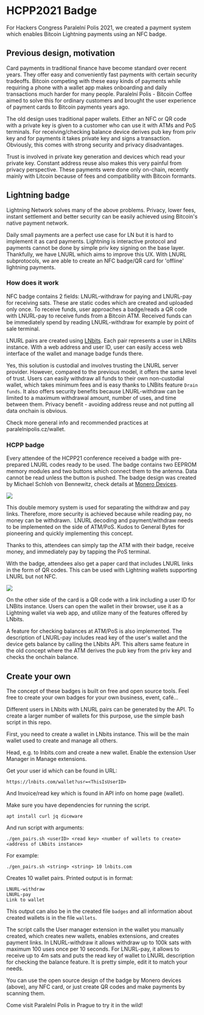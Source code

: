 # HCPP2021 Badge

For Hackers Congress Paralelní Polis 2021, we created a payment system which enables Bitcoin Lightning payments using an NFC badge. 

## Previous design, motivation

Card payments in traditional finance have become standard over recent years. They offer easy and conveniently fast payments with certain security tradeoffs. Bitcoin competing with these easy kinds of payments while requiring a phone with a wallet app makes onboarding and daily transactions much harder for many people. Paralelní Polis - Bitcoin Coffee aimed to solve this for ordinary customers and brought the user experience of payment cards to Bitcoin payments years ago. 

The old design uses traditional paper wallets. Either an NFC or QR code with a private key is given to a customer who can use it with ATMs and PoS terminals. For receiving/checking balance device derives pub key from priv key and for payments it takes private key and signs a transaction. Obviously, this comes with strong security and privacy disadvantages. 

Trust is involved in private key generation and devices which read your private key. Constant address reuse also makes this very painful from privacy perspective. These payments were done only on-chain, recently mainly with Litcoin because of fees and compatibility with Bitcoin formants. 

## Lightning badge

Lightning Network solves many of the above problems. Privacy, lower fees, instant settlement and better security can be easily achieved using Bitcoin's native payment network. 

Daily small payments are a perfect use case for LN but it is hard to implement it as card payments. Lightning is interactive protocol and payments cannot be done by simple priv key signing on the base layer. Thankfully, we have LNURL which aims to improve this UX. With LNURL subprotocols, we are able to create an NFC badge/QR card for 'offline' lightning payments. 

### How does it work

NFC badge  contains 2 fields: LNURL-withdraw for paying and LNURL-pay for receiving sats. These are static codes which are created and uploaded only once. To receive funds, user approaches a badge/reads a QR code with LNURL-pay to receive funds from a Bitcoin ATM. Received funds can be immediately spend by reading LNURL-withdraw for example by point of sale terminal. 

LNURL pairs are created using [LNbits](https://github.com/lnbits/lnbits). Each pair represents a user in LNBits instance. With a web address and user ID, user can easily access web interface of the wallet and manage badge funds there.

Yes, this solution is custodial and involves trusting the LNURL server provider. However, compared to the previous model, it offers the same level of trust. Users can easily withdraw all funds to their own non-custodial wallet, which takes minimum fees and is easy thanks to LNBits feature `Drain funds`.
It also offers security benefits because LNURL-withdraw can be limited to a maximum withdrawal amount, number of uses, and time between them. Privacy benefit - avoiding address reuse and not putting all data onchain is obvious.    

Check more general info and recommended practices at paralelnipolis.cz/wallet.

### HCPP badge

Every attendee of the HCPP21 conference received a badge with pre-prepared LNURL codes ready to be used. The badge contains two EEPROM memory modules and two buttons which connect them to the antenna. Data cannot be read unless the button is pushed. The badge design was created by Michael Schloh von Bennewitz, check details at [Monero Devices](https://scm.monerodevices.com/aparat/badge/hcpp20). 

![](/badge.jpeg)

This double memory system is used for separating the withdraw and pay links. Therefore, more security is achieved because while reading pay, no money can be withdrawn. 
LNURL decoding and payment/withdraw needs to be implemented on the side of ATM/PoS. Kudos to General Bytes for pioneering and quickly implementing this concept.

Thanks to this, attendees can simply tap the ATM with their badge, receive money, and immediately pay by tapping the PoS terminal. 

With the badge, attendees also get a paper card that includes LNURL links in the form of QR codes. This can be used with Lightning wallets supporting LNURL but not NFC. 

![](cards.jpeg)

On the other side of the card is a QR code with a link including a user ID for LNBits instance. Users can open the wallet in their browser, use it as a Lightning wallet via web app, and utilize many of the features offered by LNbits. 

A feature for checking balances at ATM/PoS is also implemented. The description of LNURL-pay includes read key of the user's wallet and the device gets balance by calling the LNbits API. This alters same feature in the old concept where the ATM derives the pub key from the priv key and checks the onchain balance.

## Create your own 

The concept of these badges is built on free and open source tools. Feel free to create your own badges for your own business, event, café...

Different users in LNbits with LNURL pairs can be generated by the API. To create a larger number of wallets for this purpose, use the simple bash script in this repo. 

First, you need to create a wallet in LNbits instance. This will be the main wallet used to create and manage all others. 

Head, e.g. to lnbits.com and create a new wallet. Enable the extension User Manager in Manage extensions. 

Get your user id which can be found in URL:

```
https://lnbits.com/wallet?usr=<ThisIsUserID>
```

And Invoice/read key which is found in API info on home page (wallet). 

Make sure you have dependencies for running the script.
```
apt install curl jq diceware
```

And run script with arguments:

```
./gen_pairs.sh <userID> <read key> <number of wallets to create> <address of LNbits instance>
```

For example:

```
./gen_pairs.sh <string> <string> 10 lnbits.com
```

Creates 10 wallet pairs. Printed output is in format:

```
LNURL-withdraw
LNURL-pay
Link to wallet
```

This output can also be in the created file `badges` and all information about created wallets is in the file `wallets`. 

The script calls the User manager extension in the wallet you manually created, which creates new wallets, enables extensions, and creates payment links. In LNURL-withdraw it allows withdraw up to 100k sats with maximum 100 uses once per 10 seconds. For LNURL-pay, it allows to receive up to 4m sats and puts the read key of wallet to LNURL description for checking the balance feature. It is pretty simple, edit it to match your needs. 

You can use the open source design of the badge by Monero devices (above), any NFC card, or just create QR codes and make payments by scanning them. 

Come visit Paralelní Polis in Prague to try it in the wild! 
